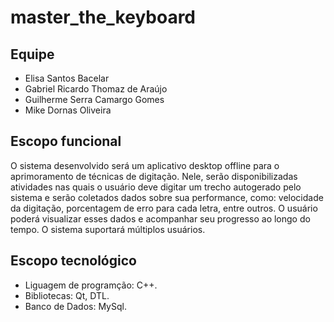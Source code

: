 # master_the_keyboard
## Equipe
* Elisa Santos Bacelar
* Gabriel Ricardo Thomaz de Araújo
* Guilherme Serra Camargo Gomes
* Mike Dornas Oliveira

## Escopo funcional
O sistema desenvolvido será um aplicativo desktop offline para o aprimoramento de técnicas de digitação. Nele, serão disponibilizadas atividades nas quais o usuário deve digitar um trecho autogerado pelo sistema e serão coletados dados sobre sua performance, como: velocidade da digitação, porcentagem de erro para cada letra, entre outros. O usuário poderá visualizar esses dados e acompanhar seu progresso ao longo do tempo. O sistema suportará múltiplos usuários.

## Escopo tecnológico
* Liguagem de programção: C++.
* Bibliotecas: Qt, DTL.
* Banco de Dados: MySql.
